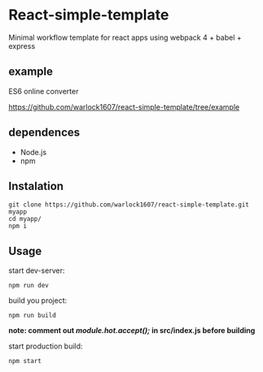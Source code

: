 # React-simple-template

Minimal workflow template for react apps using webpack 4 + babel + express

## example

ES6 online converter

https://github.com/warlock1607/react-simple-template/tree/example

## dependences

 - Node.js
 - npm

## Instalation

    git clone https://github.com/warlock1607/react-simple-template.git myapp
    cd myapp/
    npm i

## Usage

start dev-server:

    npm run dev
build you project:

    npm run build
    
**note: comment out _module.hot.accept();_ in src/index.js before building**

start production build:

    npm start

